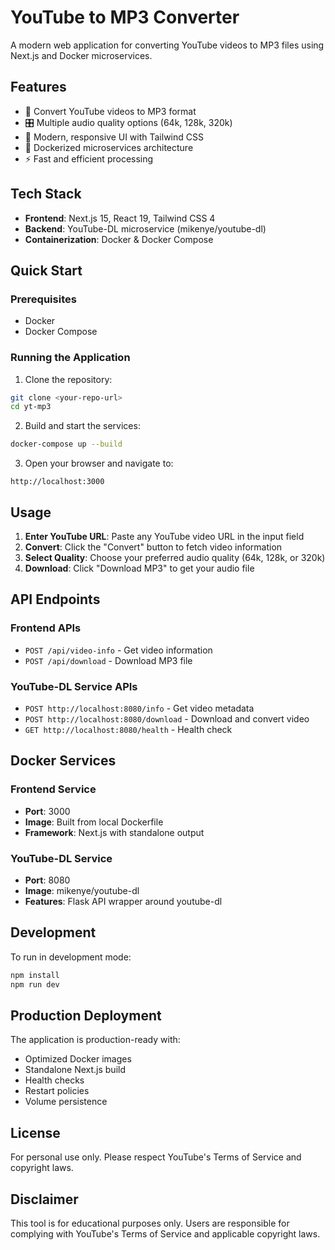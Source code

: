 # YouTube to MP3 Converter

A modern web application for converting YouTube videos to MP3 files using Next.js and Docker microservices.

## Features

- 🎵 Convert YouTube videos to MP3 format
- 🎛️ Multiple audio quality options (64k, 128k, 320k)
- 🎨 Modern, responsive UI with Tailwind CSS
- 🐳 Dockerized microservices architecture
- ⚡ Fast and efficient processing

## Tech Stack

- **Frontend**: Next.js 15, React 19, Tailwind CSS 4
- **Backend**: YouTube-DL microservice (mikenye/youtube-dl)
- **Containerization**: Docker & Docker Compose

## Quick Start

### Prerequisites

- Docker
- Docker Compose

### Running the Application

1. Clone the repository:
```bash
git clone <your-repo-url>
cd yt-mp3
```

2. Build and start the services:
```bash
docker-compose up --build
```

3. Open your browser and navigate to:
```
http://localhost:3000
```

## Usage

1. **Enter YouTube URL**: Paste any YouTube video URL in the input field
2. **Convert**: Click the "Convert" button to fetch video information
3. **Select Quality**: Choose your preferred audio quality (64k, 128k, or 320k)
4. **Download**: Click "Download MP3" to get your audio file

## API Endpoints

### Frontend APIs

- `POST /api/video-info` - Get video information
- `POST /api/download` - Download MP3 file

### YouTube-DL Service APIs

- `POST http://localhost:8080/info` - Get video metadata
- `POST http://localhost:8080/download` - Download and convert video
- `GET http://localhost:8080/health` - Health check

## Docker Services

### Frontend Service
- **Port**: 3000
- **Image**: Built from local Dockerfile
- **Framework**: Next.js with standalone output

### YouTube-DL Service
- **Port**: 8080
- **Image**: mikenye/youtube-dl
- **Features**: Flask API wrapper around youtube-dl

## Development

To run in development mode:

```bash
npm install
npm run dev
```

## Production Deployment

The application is production-ready with:
- Optimized Docker images
- Standalone Next.js build
- Health checks
- Restart policies
- Volume persistence

## License

For personal use only. Please respect YouTube's Terms of Service and copyright laws.

## Disclaimer

This tool is for educational purposes only. Users are responsible for complying with YouTube's Terms of Service and applicable copyright laws.
